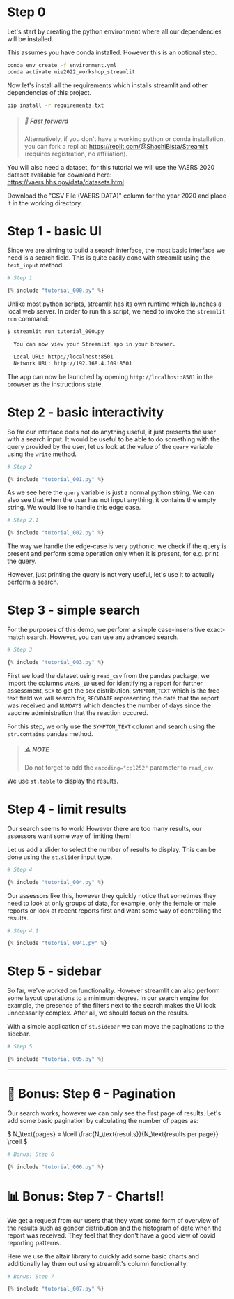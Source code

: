 # Step 0

Let's start by creating the python environment where all our dependencies will be installed.

This assumes you have conda installed. However this is an optional step.

```bash
conda env create -f environment.yml
conda activate mie2022_workshop_streamlit
```

Now let's install all the requirements which installs streamlit and other dependencies of this project.

```bash
pip install -r requirements.txt
```

> ##### :rocket: Fast forward
> Alternatively, if you don't have a working python or conda installation, you can fork a repl at: https://replit.com/@ShachiBista/Streamlit (requires registration, no affiliation).

You will also need a dataset, for this tutorial we will use the VAERS 2020 dataset available for download here: https://vaers.hhs.gov/data/datasets.html

Download the "CSV File (VAERS DATA)" column for the year 2020 and place it in the working directory.

# Step 1 - basic UI

Since we are aiming to build a search interface, the most basic interface we need is a search field. This is quite easily done with streamlit using the `text_input` method.

```python
# Step 1

{% include "tutorial_000.py" %}
```

Unlike most python scripts, streamlit has its own runtime which launches a local web server. In order to run this script, we need to invoke the `streamlit run` command:

```bash
$ streamlit run tutorial_000.py

  You can now view your Streamlit app in your browser.

  Local URL: http://localhost:8501
  Network URL: http://192.168.4.109:8501
```

The app can now be launched by opening `http://localhost:8501` in the browser as the instructions state.

# Step 2 - basic interactivity

So far our interface does not do anything useful, it just presents the user with a search input. It would be useful to be able to do something with the query provided by the user, let us look at the value of the `query` variable using the `write` method.

```python
# Step 2

{% include "tutorial_001.py" %}
```

As we see here the `query` variable is just a normal python string. We can also see that when the user has not input anything, it contains the empty string. We would like to handle this edge case.

```python
# Step 2.1

{% include "tutorial_002.py" %}
```

The way we handle the edge-case is very pythonic, we check if the query is present and perform some operation only when it is present, for e.g. print the query.

However, just printing the query is not very useful, let's use it to actually perform a search.

# Step 3 - simple search

For the purposes of this demo, we perform a simple case-insensitive exact-match search. However, you can use any advanced search. 

```python
# Step 3

{% include "tutorial_003.py" %}
```

First we load the dataset using `read_csv` from the pandas package, we import the columns `VAERS_ID` used for identifying a report for further assessment, `SEX` to get the sex distribution, `SYMPTOM_TEXT` which is the free-text field we will search for, `RECVDATE` representing the date that the report was received and `NUMDAYS` which denotes the number of days since the vaccine administration that the reaction occured.

For this step, we only use the `SYMPTOM_TEXT` column and search using the `str.contains` pandas method.

> ##### :warning: NOTE
> Do not forget to add the `encoding="cp1252"` parameter to `read_csv`. 

We use `st.table` to display the results.

# Step 4 - limit results

Our search seems to work! However there are too many results, our assessors want some way of limiting them!

Let us add a slider to select the number of results to display. This can be done using the `st.slider` input type.

```python
# Step 4

{% include "tutorial_004.py" %}
```

Our assessors like this, however they quickly notice that sometimes they need to look at only groups of data, for example, only the female or male reports or look at recent reports first and want some way of controlling the results.

```python
# Step 4.1

{% include "tutorial_0041.py" %}
```

# Step 5 - sidebar

So far, we've worked on functionality. However streamlit can also perform some layout operations to a minimum degree. In our search engine for example, the presence of the filters next to the search makes the UI look unncessarily complex. After all, we should focus on the results. 

With a simple application of `st.sidebar` we can move the paginations to the sidebar.

```python
# Step 5

{% include "tutorial_005.py" %}
```

---

# :page_with_curl: Bonus: Step 6 - Pagination

Our search works, however we can only see the first page of results. Let's add some basic pagination by calculating the number of pages as:

$ N_\text{pages} = \lceil \frac{N_\text{results}}{N_\text{results per page}} \rceil $

```python
# Bonus: Step 6

{% include "tutorial_006.py" %}
```

# :bar_chart: Bonus: Step 7 - Charts!!

We get a request from our users that they want some form of overview of the results such as gender distribution and the histogram of date when the report was received. They feel that they don't have a good view of covid reporting patterns. 

Here we use the altair library to quickly add some basic charts and additionally lay them out using streamlit's column functionality.

```python
# Bonus: Step 7

{% include "tutorial_007.py" %}
```